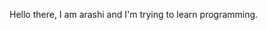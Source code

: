 Hello there, I am arashi and I'm trying to learn programming.

<!---
arashiidev/arashiidev is a ✨ special ✨ repository because its `README.md` (this file) appears on your GitHub profile.
You can click the Preview link to take a look at your changes.
--->
